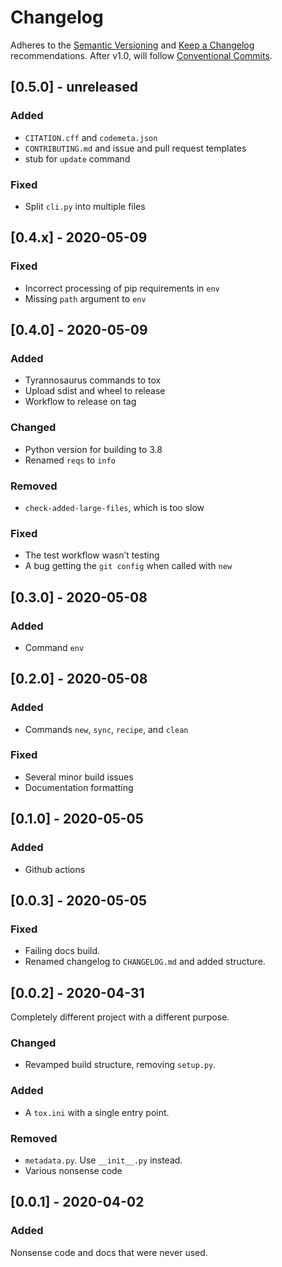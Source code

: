 # Changelog

Adheres to the [Semantic Versioning](https://semver.org/spec/v2.0.0.html)
and [Keep a Changelog](https://keepachangelog.com/en/1.0.0/) recommendations.
After v1.0, will follow [Conventional Commits](https://www.conventionalcommits.org/en/v1.0.0/).

## [0.5.0] - unreleased

### Added
- `CITATION.cff` and `codemeta.json`
- `CONTRIBUTING.md` and issue and pull request templates
- stub for `update` command

### Fixed
- Split `cli.py` into multiple files


## [0.4.x] - 2020-05-09

### Fixed
- Incorrect processing of pip requirements in `env`
- Missing `path` argument to `env`


## [0.4.0] - 2020-05-09

### Added
- Tyrannosaurus commands to tox
- Upload sdist and wheel to release
- Workflow to release on tag

### Changed
- Python version for building to 3.8
- Renamed `reqs` to `info`

### Removed
- `check-added-large-files`, which is too slow

### Fixed
- The test workflow wasn’t testing
- A bug getting the `git config` when called with `new`


## [0.3.0] - 2020-05-08

### Added
- Command `env`


## [0.2.0] - 2020-05-08

### Added
- Commands `new`, `sync`, `recipe`, and `clean`

### Fixed
- Several minor build issues
- Documentation formatting


## [0.1.0] - 2020-05-05

### Added
- Github actions


## [0.0.3] - 2020-05-05

### Fixed
- Failing docs build.
- Renamed changelog to `CHANGELOG.md` and added structure.


## [0.0.2] - 2020-04-31

Completely different project with a different purpose.

### Changed
- Revamped build structure, removing `setup.py`.

### Added
- A `tox.ini` with a single entry point.

### Removed
- `metadata.py`. Use `__init__.py` instead.
- Various nonsense code


## [0.0.1] - 2020-04-02

### Added
Nonsense code and docs that were never used.
